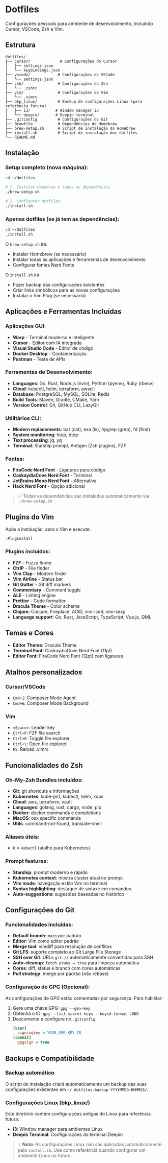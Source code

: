 # Dotfiles

Configurações pessoais para ambiente de desenvolvimento, incluindo Cursor, VSCode, Zsh e Vim.

## Estrutura

```
dotfiles/
├── cursor/             # Configurações do Cursor
│   ├── settings.json
│   └── keybindings.json
├── vscode/            # Configurações do VSCode
│   └── settings.json
├── zsh/               # Configurações do Zsh
│   └── .zshrc
├── vim/               # Configurações do Vim
│   └── .vimrc
├── bkp_linux/         # Backup de configurações Linux (para referência futura)
│   ├── i3/           # Window manager i3
│   └── deepin/       # Deepin terminal
├── .gitconfig         # Configurações do Git
├── Brewfile           # Dependências do Homebrew
├── brew-setup.sh      # Script de instalação do Homebrew
├── install.sh         # Script de instalação dos dotfiles
└── README.md
```

## Instalação

### Setup completo (nova máquina):

```bash
cd ~/dotfiles

# 1. Instalar Homebrew e todas as dependências
./brew-setup.sh

# 2. Configurar dotfiles
./install.sh
```

### Apenas dotfiles (se já tem as dependências):

```bash
cd ~/dotfiles
./install.sh
```

O `brew-setup.sh` irá:

- Instalar Homebrew (se necessário)
- Instalar todas as aplicações e ferramentas de desenvolvimento
- Configurar fontes Nerd Fonts

O `install.sh` irá:

- Fazer backup das configurações existentes
- Criar links simbólicos para as novas configurações
- Instalar o Vim Plug (se necessário)

## Aplicações e Ferramentas Incluídas

### Aplicações GUI:

- **Warp** - Terminal moderno e inteligente
- **Cursor** - Editor com IA integrada
- **Visual Studio Code** - Editor de código
- **Docker Desktop** - Containerização
- **Postman** - Teste de APIs

### Ferramentas de Desenvolvimento:

- **Languages**: Go, Rust, Node.js (nvm), Python (pyenv), Ruby (rbenv)
- **Cloud**: kubectl, helm, terraform, awscli
- **Database**: PostgreSQL, MySQL, SQLite, Redis
- **Build Tools**: Maven, Gradle, CMake, Yarn
- **Version Control**: Git, GitHub CLI, LazyGit

### Utilitários CLI:

- **Modern replacements**: bat (cat), exa (ls), ripgrep (grep), fd (find)
- **System monitoring**: htop, btop
- **Text processing**: jq, yq
- **Terminal**: Starship prompt, Antigen (Zsh plugins), FZF

### Fontes:

- **FiraCode Nerd Font** - Ligatures para código
- **CaskaydiaCove Nerd Font** - Terminal
- **JetBrains Mono Nerd Font** - Alternativa
- **Hack Nerd Font** - Opção adicional

> ✅ Todas as dependências são instaladas automaticamente via `./brew-setup.sh`

## Plugins do Vim

Após a instalação, abra o Vim e execute:

```vim
:PlugInstall
```

### Plugins incluídos:

- **FZF** - Fuzzy finder
- **CtrlP** - File finder
- **Vim Clap** - Modern finder
- **Vim Airline** - Status bar
- **Git Gutter** - Git diff markers
- **Commentary** - Comment toggle
- **ALE** - Linting engine
- **Prettier** - Code formatter
- **Dracula Theme** - Color scheme
- **Clojure**: Conjure, Fireplace, ACID, vim-iced, vim-sexp
- **Language support**: Go, Rust, JavaScript, TypeScript, Vue.js, QML

## Temas e Cores

- **Editor Theme**: Dracula Theme
- **Terminal Font**: CaskaydiaCove Nerd Font (11pt)
- **Editor Font**: FiraCode Nerd Font (12pt) com ligatures

## Atalhos personalizados

### Cursor/VSCode

- `Cmd+I`: Composer Mode Agent
- `Cmd+E`: Composer Mode Background

### Vim

- `<Space>`: Leader key
- `Ctrl+P`: FZF file search
- `Ctrl+E`: Toggle file explorer
- `Ctrl+\`: Open file explorer
- `F5`: Reload .vimrc

## Funcionalidades do Zsh

### Oh-My-Zsh Bundles incluídos:

- **Git**: git shortcuts e informações
- **Kubernetes**: kube-ps1, kubectl, helm, kops
- **Cloud**: aws, terraform, vault
- **Languages**: golang, rust, cargo, node, pip
- **Docker**: docker commands e completions
- **MacOS**: osx specific commands
- **Utils**: command-not-found, translate-shell

### Aliases úteis:

- `k` = `kubectl` (atalho para Kubernetes)

### Prompt features:

- **Starship**: prompt moderno e rápido
- **Kubernetes context**: mostra cluster atual no prompt
- **Vim mode**: navegação estilo Vim no terminal
- **Syntax highlighting**: destaque de sintaxe em comandos
- **Auto-suggestions**: sugestões baseadas no histórico

## Configurações do Git

### Funcionalidades incluídas:

- **Default branch**: `main` por padrão
- **Editor**: Vim como editor padrão
- **Merge tool**: vimdiff para resolução de conflitos
- **Git LFS**: suporte completo ao Git Large File Storage
- **SSH over Git**: URLs `git://` automaticamente convertidas para SSH
- **Auto-cleanup**: `fetch.prune = true` para limpeza automática
- **Cores**: diff, status e branch com cores automáticas
- **Pull strategy**: merge por padrão (não rebase)

### Configuração de GPG (Opcional):

As configurações de GPG estão comentadas por segurança. Para habilitar:

1. Gere uma chave GPG: `gpg --gen-key`
2. Obtenha o ID: `gpg --list-secret-keys --keyid-format LONG`
3. Descomente e configure no `.gitconfig`:
   ```ini
   [user]
     signingkey = YOUR_GPG_KEY_ID
   [commit]
     gpgsign = true
   ```

## Backups e Compatibilidade

### Backup automático

O script de instalação criará automaticamente um backup das suas configurações existentes em `~/.dotfiles-backup-YYYYMMDD-HHMMSS/`.

### Configurações Linux (bkp_linux/)

Este diretório contém configurações antigas do Linux para referência futura:

- **i3**: Window manager para ambientes Linux
- **Deepin Terminal**: Configurações do terminal Deepin

> 💡 **Nota**: As configurações Linux não são aplicadas automaticamente pelo `install.sh`. Use como referência quando configurar um ambiente Linux no futuro.
